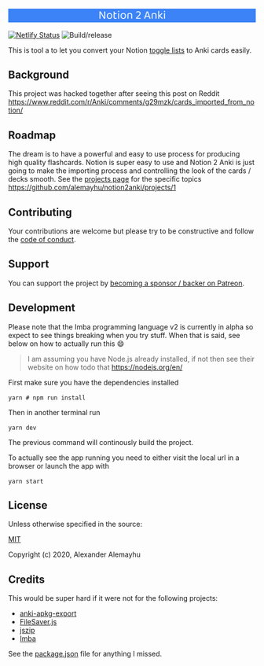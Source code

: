 ![Notion 2 Anki](dist/banner.png)

[![Netlify Status](https://api.netlify.com/api/v1/badges/5da03a4d-2c54-4343-8949-33124d2211e5/deploy-status)](https://app.netlify.com/sites/vibrant-swirles-654fce/deploys)
![Build/release](https://github.com/alemayhu/notion2anki/workflows/Build/release/badge.svg)

This is tool a to let you convert your Notion [toggle lists][tl] to Anki cards easily.

[tl]: https://www.notion.so/Toggles-c720af26b4bd4789b736c140b2dc73fe

## Background

This project was hacked together after seeing this post on Reddit 
https://www.reddit.com/r/Anki/comments/g29mzk/cards_imported_from_notion/


## Roadmap

The dream is to have a powerful and easy to use process for producing high quality flashcards. Notion is super easy to use and Notion 2 Anki is just going to make the importing process and controlling the look of the cards / decks smooth. See the [projects page][pa] for the specific topics https://github.com/alemayhu/notion2anki/projects/1

[pa]: https://github.com/alemayhu/notion2anki/projects/1

## Contributing

Your contributions are welcome but please try to be constructive and follow the
[code of conduct](./CODE_OF_CONDUCT.md).

## Support

You can support the project by [becoming a sponsor / backer on Patreon](http://patreon.com/scanf).

## Development

Please note that the Imba programming language v2 is currently in alpha so expect
to see things breaking when you try stuff. When that is said, see below on how
to actually run this :smile:

> I am assuming you have Node.js already installed, if not then see their website on how todo that https://nodejs.org/en/

First make sure you have the dependencies installed
```
yarn # npm run install
```

Then in another terminal run 

```
yarn dev
```

The previous command will continously build the project.

To actually see the app running you need to either visit the local url in a browser or launch the app with

```
yarn start
```

## License

Unless otherwise specified in the source:

[MIT](./LICENSE)

Copyright (c) 2020, Alexander Alemayhu

## Credits

This would be super hard if it were not for the following projects:

- [anki-apkg-export](https://github.com/repeat-space/anki-apkg-export)
- [FileSaver.js](https://github.com/eligrey/FileSaver.js/)
- [jszip](https://github.com/Stuk/jszip)
- [Imba](https://github.com/imba/imba)

See the [package.json](./package.json) file for anything I missed.
